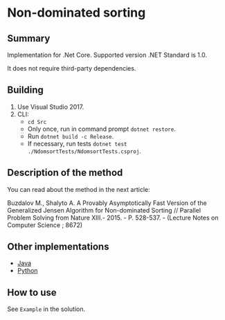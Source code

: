 # Non-dominated sorting

## Summary

Implementation for .Net Core. Supported version .NET Standard is 1.0.

It does not require third-party dependencies.


## Building

1. Use Visual Studio 2017.
2. CLI:
    * `cd Src`
    * Only once, run in command prompt `dotnet restore`.
    * Run `dotnet build -c Release`.
    * If necessary, run tests `dotnet test ./NdomsortTests/NdomsortTests.csproj`.

## Description of the method

You can read about the method in the next article:

Buzdalov M., Shalyto A. A Provably Asymptotically Fast Version of the Generalized Jensen Algorithm for Non-dominated Sorting  // Parallel Problem Solving from Nature XIII.- 2015. - P. 528-537. - (Lecture Notes on Computer Science ; 8672)

## Other implementations

* [Java](https://github.com/mbuzdalov/non-dominated-sorting)
* [Python](https://github.com/KernelA/nds-py)

## How to use

See `Example` in the solution.
